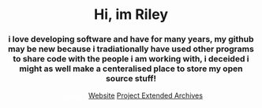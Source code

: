 <div align="center">
  <h1>Hi, im Riley</h1>
  <h3>i love developing software and have for many years, my github may be new because i tradiationally have used other programs to share code with the people i am working with, i deceided i might as well make a centeralised place to store my open source stuff!</h3>

  <a href="https://www.linkedin.com/in/riley-ainge-3a6b5b1b6" style="color:white;">Linkedin</a>
  <a href="https://riley-ainge.netlify.app">Website</a>
  <a href="https://waste-archives.netlify.app">Project Extended Archives</a>
</div>

<!---
Riley-Ainge/Riley-Ainge is a ✨ special ✨ repository because its `README.md` (this file) appears on your GitHub profile.
You can click the Preview link to take a look at your changes.
--->
